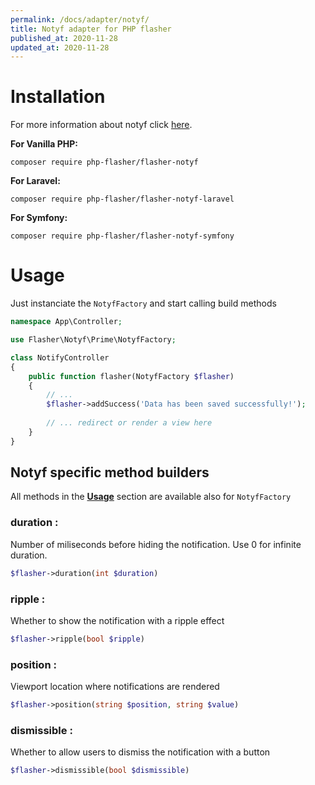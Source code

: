 ```yaml
---
permalink: /docs/adapter/notyf/
title: Notyf adapter for PHP flasher
published_at: 2020-11-28
updated_at: 2020-11-28
---
```


# Installation

For more information about notyf click <a href="https://carlosroso.com/notyf/">here</a>.

**For Vanilla PHP:**
<pre class="snippet"><code>composer require php-flasher/flasher-notyf</code></pre>

**For Laravel:**
<pre class="snippet"><code>composer require php-flasher/flasher-notyf-laravel</code></pre>

**For Symfony:**
<pre class="snippet"><code>composer require php-flasher/flasher-notyf-symfony</code></pre>

# Usage

Just instanciate the `NotyfFactory` and start calling build methods

```php
namespace App\Controller;

use Flasher\Notyf\Prime\NotyfFactory;

class NotifyController
{
    public function flasher(NotyfFactory $flasher)
    {
        // ... 
        $flasher->addSuccess('Data has been saved successfully!');
        
        // ... redirect or render a view here
    }
}    
```

## Notyf specific method builders

All methods in the **[Usage](/docs/usage/)** section are available also for `NotyfFactory`


### duration :
Number of miliseconds before hiding the notification. Use 0 for infinite duration.
```php
$flasher->duration(int $duration)
```

### ripple :
Whether to show the notification with a ripple effect
```php
$flasher->ripple(bool $ripple)
```

### position :
Viewport location where notifications are rendered
```php
$flasher->position(string $position, string $value)
```

### dismissible :
Whether to allow users to dismiss the notification with a button
```php
$flasher->dismissible(bool $dismissible)
```